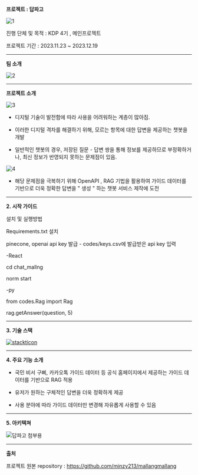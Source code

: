 **프로젝트 : 답파고**

![1](https://github.com/minzy213/mallangmallang/assets/140465121/3693333f-0f39-4553-a43f-54f6a29671a0)

진행 단체 및 목적 : KDP 4기 , 메인프로젝트

프로젝트 기간 : 2023.11.23 ~ 2023.12.19

---

**팀 소개**

![2](https://github.com/minzy213/mallangmallang/assets/140465121/1ea67360-4c1f-4236-8519-b174885e7d1e)

---

**프로젝트 소개**

![3](https://github.com/minzy213/mallangmallang/assets/140465121/e1e94200-aa24-4d0b-b636-43bb0a19408f)

- 디지털 기술이 발전함에 따라 사용을 어려워하는 계층이 많아짐.

- 이러한 디지털 격차를 해결하기 위해, 모르는 항목에 대한 답변을 제공하는 챗봇을 개발

- 일반적인 챗봇의 경우, 저장된 질문 - 답변 쌍을 통해 정보를 제공하므로 부정확하거나, 최신 정보가 반영되지 못하는 문제점이 있음. 

![4](https://github.com/minzy213/mallangmallang/assets/140465121/08046a99-dc01-4aaa-bec3-3e3c50a23b2b)

- 해당 문제점을 극복하기 위해 OpenAPI , RAG 기법을 활용하여 가이드 데이터를 기반으로 더욱 정확한 답변을 " 생성 " 하는 챗봇 서비스 제작에 도전

---

**2. 시작 가이드**

설치 및 실행방법

Requirements.txt 설치

pinecone, openai api key 발급 - codes/keys.csv에  발급받은 api key 입력

-React

cd chat_mallng

norm start

-py

from codes.Rag import Rag

rag.getAnswer(question, 5)

---

**3. 기술 스택**

[![stackticon](https://firebasestorage.googleapis.com/v0/b/stackticon-81399.appspot.com/o/images%2F1710301223585?alt=media&token=6be2ef24-0387-4fd7-b4bf-8cff53bce38a)](https://github.com/msdio/stackticon)

---

**4. 주요 기능 소개**

- 국민 비서 구삐, 카카오톡 가이드 데이터 등 공식 홈페이지에서 제공하는 가이드 데이터를 기반으로 RAG 적용

- 유저가 원하는 구체적인 답변을 더욱 정확하게 제공

- 사용 분야에 따라 가이드 데이터만 변경해 자유롭게 사용할 수 있음

---

**5. 아키텍쳐**

![답파고 첨부용](https://github.com/minzy213/mallangmallang/assets/140465121/bc5fa0c2-da71-46cd-9832-26aa959a69a2)

---

**출처**

프로젝트 원본 repository : https://github.com/minzy213/mallangmallang
